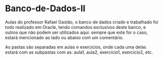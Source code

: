 # Banco-de-Dados-II

Aulas do professor Rafael Gastão, o banco de dados criado e trabalhado foi todo realizado em Oracle, tendo comandos exclusivos deste banco, e outros que não podem ser utilizados aqui. sempre que este for o caso, estará mencionado ao lado ou abaixo com um comentário. 

As pastas são separadas em aulas e exercicios, onde cada uma delas estará com as subpastas com as: aula1, aula2, exercicio1, exercicio2, etc. 